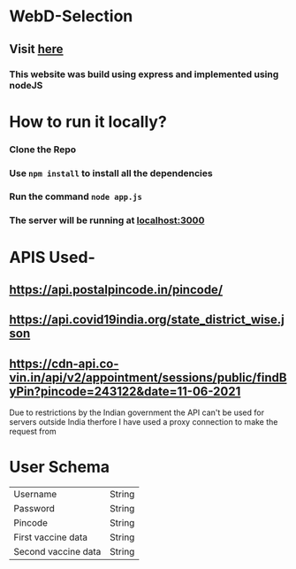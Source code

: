 # WebD-Selection
## Visit [here](https://corona-vaccine-dashboard.herokuapp.com/)
### This website was build using express and implemented using nodeJS

# How to run it locally?
### Clone the Repo
### Use `npm install` to install all the dependencies
### Run the command `node app.js`
### The server will be running at [localhost:3000](https://localhost:3000)


# APIS Used-
## https://api.postalpincode.in/pincode/
## https://api.covid19india.org/state_district_wise.json
## https://cdn-api.co-vin.in/api/v2/appointment/sessions/public/findByPin?pincode=243122&date=11-06-2021

<p>Due to restrictions by the Indian government the API can't be used for servers outside India therfore I have used a proxy connection to make the request from </p>

# User Schema

<table>
  <tr>
    <td>Username</td>
    <td>String</td>
  </tr>
  <tr>
    <td>Password</td>
    <td>String</td>
  </tr>
  <tr>
    <td>Pincode</td>
    <td>String</td>
  </tr>
  <tr>
    <td>First vaccine data</td>
    <td>String</td>
  </tr>
  <tr>
    <td>Second vaccine data</td>
    <td>String</td>
  </tr>
 </table>


